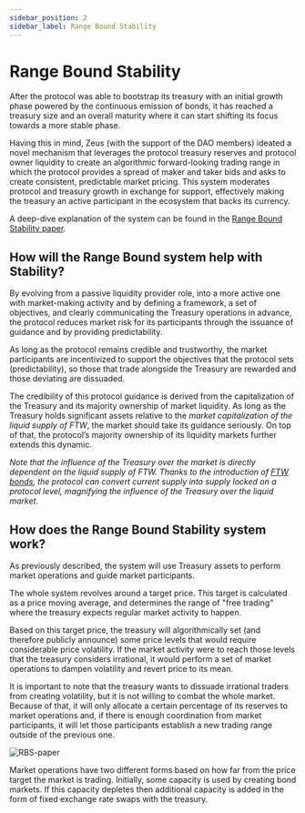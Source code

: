```yaml
---
sidebar_position: 2
sidebar_label: Range Bound Stability
---
```


# Range Bound Stability

After the protocol was able to bootstrap its treasury with an initial growth phase powered by the continuous emission of bonds, it has reached a treasury size and an overall maturity where it can start shifting its focus towards a more stable phase.

Having this in mind, Zeus (with the support of the DAO members) ideated a novel mechanism that leverages the protocol treasury reserves and protocol owner liquidity to create an algorithmic forward-looking trading range in which the protocol provides a spread of maker and taker bids and asks to create consistent, predictable market pricing. This system moderates protocol and treasury growth in exchange for support, effectively making the treasury an active participant in the ecosystem that backs its currency.

A deep-dive explanation of the system can be found in the [Range Bound Stability paper](https://docs.google.com/document/u/2/d/e/2PACX-1vSIufbgAxAAtZkITd_s57o5AmyhAnk6iYbLYvN-ATL59hQ5nC2t2BTPvA8X9DYzFa-i3PRw9ARrAS9E/pub).

## How will the Range Bound system help with Stability?

By evolving from a passive liquidity provider role, into a more active one with market-making activity and by defining a framework, a set of objectives, and clearly communicating the Treasury operations in advance, the protocol reduces market risk for its participants through the issuance of guidance and by providing predictability.

As long as the protocol remains credible and trustworthy, the market participants are incentivized to support the objectives that the protocol sets (predictability), so those that trade alongside the Treasury are rewarded and those deviating are dissuaded.

The credibility of this protocol guidance is derived from the capitalization of the Treasury and its majority ownership of market liquidity. As long as the Treasury holds significant assets relative to the *market capitalization of the liquid supply of FTW*, the market should take its guidance seriously. On top of that, the protocol’s majority ownership of its liquidity markets further extends this dynamic.

*Note that the influence of the Treasury over the market is directly dependent on the liquid supply of FTW. Thanks to the introduction of [FTW bonds](./ohm-bonds.md), the protocol can convert current supply into supply locked on a protocol level, magnifying the influence of the Treasury over the liquid market.*


## How does the Range Bound Stability system work?

As previously described, the system will use Treasury assets to perform market operations and guide market participants.

The whole system revolves around a target price. This target is calculated as a price moving average, and determines the range of "free trading" where the treasury expects regular market activity to happen.

Based on this target price, the treasury will algorithmically set (and therefore publicly announce) some price levels that would require considerable price volatility. If the market activity were to reach those levels that the treasury considers irrational, it would perform a set of market operations to dampen volatility and revert price to its mean.

It is important to note that the treasury wants to dissuade irrational traders from creating volatility, but it is not willing to combat the whole market. Because of that, it will only allocate a certain percentage of its reserves to market operations and, if there is enough coordination from market participants, it will let those participants establish a new trading range outside of the previous one.

![RBS-paper](/gitbook/assets/range-denoted.png)

Market operations have two different forms based on how far from the price target the market is trading. Initially, some capacity is used by creating bond markets. If this capacity depletes then additional capacity is added in the form of fixed exchange rate swaps with the treasury.
